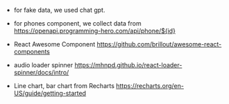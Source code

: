 - for fake data, we used chat gpt.

- for phones component, we collect data from
https://openapi.programming-hero.com/api/phone/${id} 

- React Awesome Component
https://github.com/brillout/awesome-react-components

- audio loader spinner
https://mhnpd.github.io/react-loader-spinner/docs/intro/

- Line chart, bar chart from Recharts
https://recharts.org/en-US/guide/getting-started 